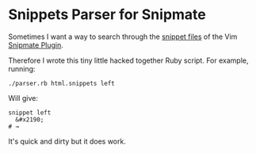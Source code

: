 # Snippets Parser for Snipmate

Sometimes I want a way to search through the [snippet files](https://github.com/honza/snipmate-snippets) of the Vim [Snipmate Plugin](https://github.com/garbas/vim-snipmate).

Therefore I wrote this tiny little hacked together Ruby script. For example, running:

```
./parser.rb html.snippets left
```

Will give:

```
snippet left
  &#x2190;
# →
```

It's quick and dirty but it does work.
